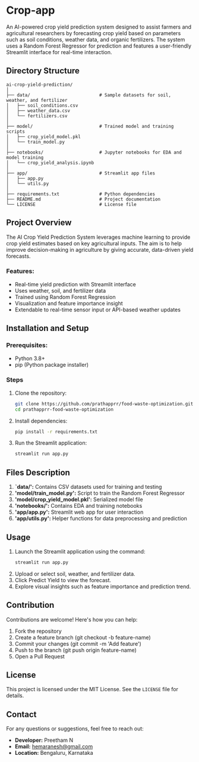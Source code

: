 # Crop-app

An AI-powered crop yield prediction system designed to assist farmers and agricultural researchers by forecasting crop yield based on parameters such as soil conditions, weather data, and organic fertilizers. The system uses a Random Forest Regressor for prediction and features a user-friendly Streamlit interface for real-time interaction.

## Directory Structure

```
ai-crop-yield-prediction/
│
├── data/                          # Sample datasets for soil, weather, and fertilizer
│   ├── soil_conditions.csv
│   ├── weather_data.csv
│   └── fertilizers.csv
│
├── model/                         # Trained model and training scripts
│   ├── crop_yield_model.pkl
│   └── train_model.py
│
├── notebooks/                     # Jupyter notebooks for EDA and model training
│   └── crop_yield_analysis.ipynb
│
├── app/                           # Streamlit app files
│   ├── app.py
│   └── utils.py
│
├── requirements.txt               # Python dependencies
├── README.md                      # Project documentation
└── LICENSE                        # License file

```

## Project Overview
The AI Crop Yield Prediction System leverages machine learning to provide crop yield estimates based on key agricultural inputs. The aim is to help improve decision-making in agriculture by giving accurate, data-driven yield forecasts.

### Features:
- Real-time yield prediction with Streamlit interface
- Uses weather, soil, and fertilizer data
- Trained using Random Forest Regression
- Visualization and feature importance insight
- Extendable to real-time sensor input or API-based weather updates

## Installation and Setup

### Prerequisites:
- Python 3.8+
- pip (Python package installer)

### Steps
1. Clone the repository:
   ```bash
   git clone https://github.com/prathapprr/food-waste-optimization.git
   cd prathapprr-food-waste-optimization
   ```
2. Install dependencies:
   ```bash
   pip install -r requirements.txt
   ```
3. Run the Streamlit application:
   ```bash
   streamlit run app.py
   ```

## Files Description
1. **`data/':** Contains CSV datasets used for training and testing
2. **'model/train_model.py':** Script to train the Random Forest Regressor
3. **'model/crop_yield_model.pkl':** Serialized model file
4. **'notebooks/':** Contains EDA and training notebooks
5. **'app/app.py':** Streamlit web app for user interaction
6. **'app/utils.py':** Helper functions for data preprocessing and prediction

## Usage

1. Launch the Streamlit application using the command:
   ```bash
   streamlit run app.py
   ```
2. Upload or select soil, weather, and fertilizer data.
3. Click Predict Yield to view the forecast.
4. Explore visual insights such as feature importance and prediction trend.

## Contribution

Contributions are welcome! Here's how you can help:
1. Fork the repository
2. Create a feature branch (git checkout -b feature-name)
3. Commit your changes (git commit -m 'Add feature')
4. Push to the branch (git push origin feature-name)
5. Open a Pull Request

## License

This project is licensed under the MIT License. See the `LICENSE` file for details.

## Contact

For any questions or suggestions, feel free to reach out:
- **Developer:** Preetham N
- **Email:** hemaranesh@gmail.com
- **Location:** Bengaluru, Karnataka

